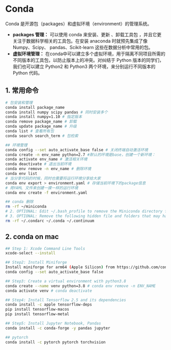 <!--
 * @Author: Shuai Wang
 * @Github: https://github.com/wsustcid
 * @Version: 0.0.0
 * @Date: 2022-04-07 10:51:56
 * @LastEditTime: 2022-04-07 10:51:56
-->
# Conda
Conda 是开源包（packages）和虚拟环境（environment）的管理系统。
  - **packages 管理：** 可以使用 conda 来安装、更新 、卸载工具包 ，并且它更关注于数据科学相关的工具包。在安装 anaconda 时就预先集成了像 Numpy、Scipy、 pandas、Scikit-learn 这些在数据分析中常用的包。
  - **虚拟环境管理：** 在conda中可以建立多个虚拟环境，用于隔离不同项目所需的不同版本的工具包，以防止版本上的冲突。对纠结于 Python 版本的同学们，我们也可以建立 Python2 和 Python3 两个环境，来分别运行不同版本的 Python 代码。


## 1. 常用命令
```bash
# 包安装和管理
conda install package_name
conda install numpy scipy pandas # 同时安装多个
conda install numpy=1.10 # 指定版本
conda remove package_name # 卸载
conda update package_name # 升级
conda list # 查看所有包
conda search search_term # 包检索

## 环境管理
conda config --set auto_activate_base false # 关闭终端自动激活环境
conda create -n env_name python=2.7 #默认的环境是base，创建一个新环境：
conda activate env_name # 激活相关环境
conda deactivate # 退出当前环境
conda env remove -n env_name # 删除环境
conda env list
# 当分享代码的时候，同时也需要将运行环境分享给大家 
conda env export > environment.yaml # 存储当前环境下的package信息
# 用YAML 文件来创建一摸一样的运行环境
conda env create -f environment.yaml

## conda 删除
rm -rf ~/miniconda
# 2. OPTIONAL: Edit ~/.bash_profile to remove the Miniconda directory from your PATH environment variable.
# 3. OPTIONAL: Remove the following hidden file and folders that may have been created in the home directory: .condarc file .conda directory .continuum directory By running: 
rm -rf ~/.condarc ~/.conda ~/.continuum
```

## 2. conda on mac
```bash
## Step 1: Xcode Command Line Tools
xcode-select --install

## Step2: Install Miniforge
Install miniforge for arm64 (Apple Silicon) from https://github.com/conda-forge/miniforge
conda config --set auto_activate_base false

## Step3: Create a virtual environment with python3.8
conda create --name venv python=3.8 # conda env remove -n ENV_NAME
conda activate venv # conda deactivate

## Step4: Install Tensorflow 2.5 and its dependencies
conda install -c apple tensorflow-deps
pip install tensorflow-macos
pip install tensorflow-metal

## Step5: Install Jupyter Notebook, Pandas
conda install -c conda-forge -y pandas jupyter

## pytorch
conda install -c pytorch pytorch torchvision
```



